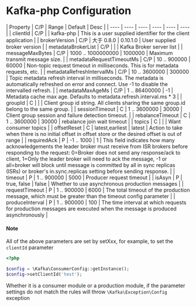 Kafka-php Configuration
==================

| Property	| C/P	| Range	| Default | Desc |
| ----  | ---- | ---- | ---- | ---- | ---- |
| clientId | C/P | | kafka-php | This is a user supplied identifier for the client application | 
| brokerVersion | C/P | 大于 0.8.0 | 0.10.1.0 | User supplied broker version |
| metadataBrokerList | C/P | | | Kafka Broker server list |
| messageMaxBytes | C/P | 1000 .. 1000000000 | 1000000 | Maximum transmit message size. |
| metadataRequestTimeoutMs | C/P | 10 .. 900000 | 60000 | Non-topic request timeout in milliseconds. This is for metadata requests, etc. |
| metadataRefreshIntervalMs | C/P | 10 .. 3600000  | 300000 | Topic metadata refresh interval in milliseconds. The metadata is automatically refreshed on error and connect. Use -1 to disable the intervalled refresh.  |
| metadataMaxAgeMs | C/P | 1 .. 86400000 | -1 | Metadata cache max age. Defaults to metadata.refresh.interval.ms * 3 |
| groupId | C |  | |  Client group id string. All clients sharing the same group.id belong to the same group. |
| sessionTimeout | C | 1 .. 3600000 | 30000 | Client group session and failure detection timeout.  |
| rebalanceTimeout | C | 1 .. 3600000 | 30000 | rebalance join wait timeout |
| topics | C | | |  Want consumer topics | 
| offsetReset | C | latest,earliest | latest | Action to take when there is no initial offset in offset store or the desired offset is out of range |
| requiredAck | P | -1 .. 1000 | 1 | This field indicates how many acknowledgements the leader broker must receive from ISR brokers before responding to the request: 0=Broker does not send any response/ack to client, 1=Only the leader broker will need to ack the message, -1 or all=broker will block until message is committed by all in sync replicas (ISRs) or broker\'s in.sync.replicas setting before sending response.  |
| timeout | P | 1 .. 900000 | 5000 | Producer request timeout |
| isAsyn | P | true, false | false | Whether to use asynchronous production messages |
| requestTimeout | P | 1 .. 900000 | 6000 |  The total timeout of the production message, which must be greater than the timeout config parameter |
| produceInterval | P | 1 .. 900000 | 100 | The time interval at which requests for production messages are executed when the message is produced asynchronously |

#### Note

All of the above parameters are set by setXxx, for example, to set the `clientId` parameter

```php
<?php

$config = \Kafka\ConsumerConfig::getInstance();
$config->setClientId('test');
```

Whether it is a consumer module or a production module, if the parameter settings do not match the rules will throw `\Kafka\Exception\Config` exception

